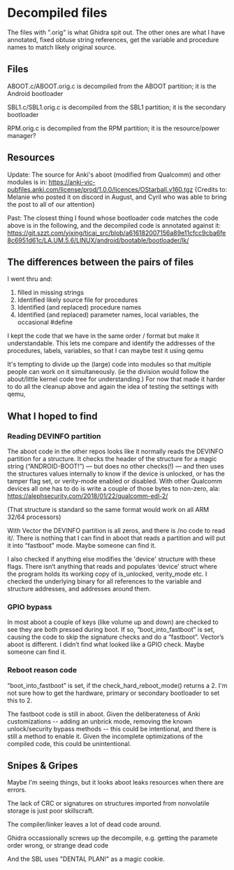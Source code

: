 # Decompiled files

The files with ".orig" is what Ghidra spit out.
The other ones are what I have annotated, fixed obtuse string references, get the variable and
procedure names to match likely original source.

## Files
ABOOT.c/ABOOT.orig.c is decompiled from the ABOOT partition; it is the Android bootloader

SBL1.c/SBL1.orig.c is decompiled from the SBL1 partition; it is the secondary bootloader

RPM.orig.c is decompiled from the RPM partition; it is the resource/power manager?

## Resources
Update: The source for Anki's aboot (modified from Qualcomm) and other modules is in:
https://anki-vic-pubfiles.anki.com/license/prod/1.0.0/licences/OStarball.v160.tgz 
{Credits to:   Melanie who posted it on discord in August, and Cyril who was able to bring the post to all of our attention}

Past: The closest thing I found whose bootloader code matches the code above is in the following, and the decompiled code is annotated against it:
https://git.szzt.com/yixing/ticai_src/blob/a616182007156a89e11cfcc9cba6fe8c6951d61c/LA.UM.5.6/LINUX/android/bootable/bootloader/lk/




## The differences between the pairs of files
I went thru and:
1. filled in missing strings
2. Identified likely source file for procedures
3. Identified (and replaced) procedure names
4. Identified (and replaced) parameter names, local variables, the occasional #define

I kept the code that we have in the same order / format but make it understandable.
This lets me compare and identify the addresses of the procedures, labels, variables, so that I
can maybe test it using qemu

It's tempting to divide up the (large) code into modules so that multiple people can work on it
simultaneously.  (ie the division would follow the about/little kernel code tree for understanding.)
For now that made it harder to do all the cleanup above and again the idea of testing the
settings with qemu,

## What I hoped to find
### Reading DEVINFO partition
The aboot code in the other repos looks like it normally reads the DEVINFO partition for a structure.  It checks the header
of the structure for a magic string (“ANDROID-BOOT!”) — but does no other checks(!) — and then uses the structures values
internally to know if the device is unlocked, or has the tamper flag set, or verity-mode enabled or disabled.   With other
Qualcomm devices all one has to do is write a couple of those bytes to non-zero, ala:
https://alephsecurity.com/2018/01/22/qualcomm-edl-2/

(That structure is standard so the same format would work on all ARM 32/64 processors)

With Vector the DEVINFO partition is all zeros, and there is /no code to read it/.  There is nothing that I can find in aboot
that reads a partition and will put it into “fastboot" mode.  Maybe someone can find it.

I also checked if anything else modifies the 'device' structure with these flags.  There isn’t anything that reads and populates ‘device’ struct where the program holds its working copy of is_unlocked, verity_mode etc.  I checked the underlying binary for all references to the variable and structure addresses, and addresses around them.

### GPIO bypass
In most aboot a couple of keys (like volume up and down) are checked to see they are both pressed during boot.  If so,
“boot_into_fastboot” is set, causing the code to skip the signature checks and do a “fastboot”.
Vector’s aboot is different.  I didn’t find what looked like a GPIO check.  Maybe someone can find it.

### Reboot reason code
“boot_into_fastboot” is set, if the check_hard_reboot_mode() returns a 2.  I'm not sure how to get the hardware, primary or
secondary bootloader to set this to 2.

The fastboot code is still in aboot.  Given the deliberateness of Anki customizations -- adding an unbrick mode, removing the
known unlock/security bypass methods -- this could be intentional, and there is still a method to enable it.
Given the incomplete optimizations of the compiled code, this could be unintentional.

## Snipes & Gripes
Maybe I'm seeing things, but it looks aboot leaks resources when there are errors.

The lack of CRC or signatures on structures imported from nonvolatile storage is just poor skillscraft.

The compiler/linker leaves a lot of dead code around.

Ghidra occassionally screws up the decompile, e.g. getting the paramete order wrong, or strange dead code

And the SBL uses "DENTAL PLAN!" as a magic cookie.


